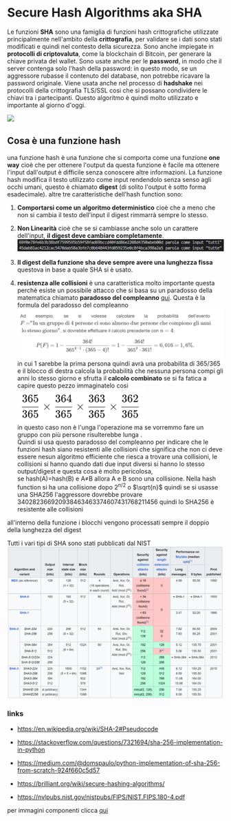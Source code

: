 # Secure Hash Algorithms aka SHA

Le funzioni **SHA** sono una famiglia di funzioni hash crittografiche utilizzate principalmente nell'ambito della **crittografia**, per validare se i dati sono stati modificati e quindi nel contesto della sicurezza. Sono anche impiegate in **protocolli di criptovaluta**, come la blockchain di Bitcoin, per generare la chiave privata del wallet. Sono usate anche per le **password**, in modo che il server contenga solo l'hash della password: in questo modo, se un aggressore rubasse il contenuto del database, non potrebbe ricavare la password originale.
Viene usata anche nel processo di **hadshake** nei protocolli della crittografia TLS/SSL cosi che si possano condividere le chiavi tra i partecipanti.
Questo algoritmo è quindi molto utilizzato e importante al giorno d'oggi.

![](https://www.simplilearn.com/ice9/free_resources_article_thumb/hashing1.PNG)

## Cosa è una funzione hash 
una funzione hash è una funzione che si comporta come una funzione **one way** cioè che per ottenere l'output da questa funzione è facile ma ottenere l'input dall'output è difficile senza conoscere altre informazioni.
La funzione hash modifica il testo utilizzato come input rendendolo senza senso agli occhi umani, questo è chiamato **digest** (di solito l'output è sotto forma esadecimale).
 altre tre caratteristiche dell'hash function sono:
  1. **Comportarsi come un algoritmo deterministico** cioè che a meno che non si cambia il testo dell'input il digest rimmarrà sempre lo stesso.
  2. **Non Linearità** cioè che se si cambiasse anche solo un carattere dell'input, **il digest deve cambiare completamente**.\
  ![](img/Screenshot%202024-07-17%20151940.png)

  3. **Il digest della funzione sha deve sempre avere una lunghezza fissa** questova in  base a quale SHA si è usato.
  4. **resistenza alle collisioni** è una caratteristica molto importante questa perchè esiste un possibile attacco che si basa su un paradosso della matematica chiamato **paradosso del compleanno** [qui](https://it.wikipedia.org/wiki/Paradosso_del_compleanno).
  Questa è la formula del paradosso del compleanno
 ![](img/Screenshot%202024-07-11%20155229.png) 
 in cui 1 sarebbe la prima persona quindi avrà una probabilita di 365/365 e il blocco di destra calcola la probabilità che nessuna persona compi gli anni lo stesso giorno e sfrutta il **calcolo combinato** se si fa fatica a capire questo pezzo immaginatelo cosi\
 ![](img/Screenshot%202024-07-11%20161235.png) \
 in questo caso non è l'unga l'operazione ma se vorremmo fare un gruppo con più persone risulterebbe lunga . \
Quindi si usa questo paradosso del compleanno per indicare che le funzioni hash siano resistenti alle collisioni che significa che non ci deve essere nesun algoritmo efficiente che riesca a trovare una collisioni, le collisioni si hanno quando dati due input diversi si hanno lo stesso output/digest e questa cosa è molto pericolosa, \
se hash(A)=hash(B) e A≠B allora A e B sono una collisione. Nella hash function si ha una collisione dopo  $2^{n/2}$ o  $\sqrt{n}$  quindi se si usasse una SHA256 l'aggressore dovrebbe provare 340282366920938463463374607431768211456 quindi lo SHA256 è resistente alle collisioni


  all'interno della funzione i blocchi vengono processati sempre il doppio della lunghezza del digest 


Tutti i vari tipi di SHA sono stati pubblicati dal NIST \
![](img/Screenshot%202024-07-17%20145534.png)


### links 

- https://en.wikipedia.org/wiki/SHA-2#Pseudocode

- https://stackoverflow.com/questions/7321694/sha-256-implementation-in-python

- https://medium.com/@domspaulo/python-implementation-of-sha-256-from-scratch-924f660c5d57

- https://brilliant.org/wiki/secure-hashing-algorithms/

- https://nvlpubs.nist.gov/nistpubs/FIPS/NIST.FIPS.180-4.pdf

per immagini componenti clicca [qui](img.md)